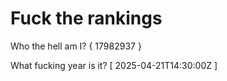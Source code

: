 # Fuck the rankings

Who the hell am I?
{ 17982937 }

What fucking year is it?
[ 2025-04-21T14:30:00Z ]
